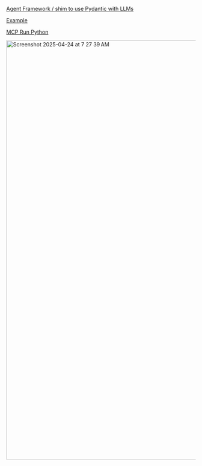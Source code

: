 [Agent Framework / shim to use Pydantic with LLMs](https://ai.pydantic.dev/)

[Example](https://qiita.com/atsukish/items/a1613c77cecd41980467)

[MCP Run Python](https://simonwillison.net/2025/Apr/18/mcp-run-python/)

<img width="1114" alt="Screenshot 2025-04-24 at 7 27 39 AM" src="https://github.com/user-attachments/assets/0ae0641c-55fa-49b9-b97f-fef0f2540398" />
